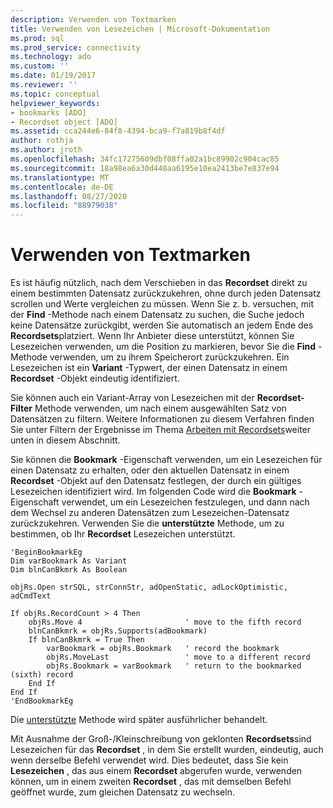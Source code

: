 ```yaml
---
description: Verwenden von Textmarken
title: Verwenden von Lesezeichen | Microsoft-Dokumentation
ms.prod: sql
ms.prod_service: connectivity
ms.technology: ado
ms.custom: ''
ms.date: 01/19/2017
ms.reviewer: ''
ms.topic: conceptual
helpviewer_keywords:
- bookmarks [ADO]
- Recordset object [ADO]
ms.assetid: cca244e6-84f8-4394-bca9-f7a819b8f4df
author: rothja
ms.author: jroth
ms.openlocfilehash: 34fc17275609dbf08ffa02a1bc89902c904cac85
ms.sourcegitcommit: 18a98ea6a30d448aa6195e10ea2413be7e837e94
ms.translationtype: MT
ms.contentlocale: de-DE
ms.lasthandoff: 08/27/2020
ms.locfileid: "88979038"
---
```

# <a name="using-bookmarks"></a>Verwenden von Textmarken
Es ist häufig nützlich, nach dem Verschieben in das **Recordset** direkt zu einem bestimmten Datensatz zurückzukehren, ohne durch jeden Datensatz scrollen und Werte vergleichen zu müssen. Wenn Sie z. b. versuchen, mit der **Find** -Methode nach einem Datensatz zu suchen, die Suche jedoch keine Datensätze zurückgibt, werden Sie automatisch an jedem Ende des **Recordsets**platziert. Wenn Ihr Anbieter diese unterstützt, können Sie Lesezeichen verwenden, um die Position zu markieren, bevor Sie die **Find** -Methode verwenden, um zu ihrem Speicherort zurückzukehren. Ein Lesezeichen ist ein **Variant** -Typwert, der einen Datensatz in einem **Recordset** -Objekt eindeutig identifiziert.  
  
 Sie können auch ein Variant-Array von Lesezeichen mit der **Recordset-Filter** Methode verwenden, um nach einem ausgewählten Satz von Datensätzen zu filtern. Weitere Informationen zu diesem Verfahren finden Sie unter Filtern der Ergebnisse im Thema [Arbeiten mit Recordsets](../../../ado/guide/data/working-with-recordsets.md)weiter unten in diesem Abschnitt.  
  
 Sie können die **Bookmark** -Eigenschaft verwenden, um ein Lesezeichen für einen Datensatz zu erhalten, oder den aktuellen Datensatz in einem **Recordset** -Objekt auf den Datensatz festlegen, der durch ein gültiges Lesezeichen identifiziert wird. Im folgenden Code wird die **Bookmark** -Eigenschaft verwendet, um ein Lesezeichen festzulegen, und dann nach dem Wechsel zu anderen Datensätzen zum Lesezeichen-Datensatz zurückzukehren. Verwenden Sie die **unterstützte** Methode, um zu bestimmen, ob Ihr **Recordset** Lesezeichen unterstützt.  
  
```  
'BeginBookmarkEg  
Dim varBookmark As Variant  
Dim blnCanBkmrk As Boolean  
  
objRs.Open strSQL, strConnStr, adOpenStatic, adLockOptimistic, adCmdText  
  
If objRs.RecordCount > 4 Then  
    objRs.Move 4                       ' move to the fifth record  
    blnCanBkmrk = objRs.Supports(adBookmark)  
    If blnCanBkmrk = True Then  
        varBookmark = objRs.Bookmark   ' record the bookmark  
        objRs.MoveLast                 ' move to a different record  
        objRs.Bookmark = varBookmark   ' return to the bookmarked (sixth) record  
    End If  
End If  
'EndBookmarkEg  
```  
  
 Die [unterstützte](../../../ado/reference/ado-api/supports-method.md) Methode wird später ausführlicher behandelt.  
  
 Mit Ausnahme der Groß-/Kleinschreibung von geklonten **Recordsets**sind Lesezeichen für das **Recordset** , in dem Sie erstellt wurden, eindeutig, auch wenn derselbe Befehl verwendet wird. Dies bedeutet, dass Sie kein **Lesezeichen** , das aus einem **Recordset** abgerufen wurde, verwenden können, um in einem zweiten **Recordset** , das mit demselben Befehl geöffnet wurde, zum gleichen Datensatz zu wechseln.

